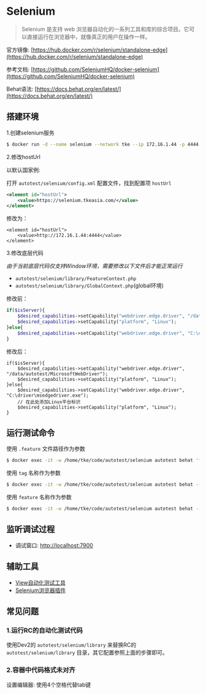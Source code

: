 # Selenium

> Selenium 是支持 web 浏览器自动化的一系列工具和库的综合项目。它可以直接运行在浏览器中，就像真正的用户在操作一样。

官方镜像: [https://hub.docker.com/r/selenium/standalone-edge](https://hub.docker.com/r/selenium/standalone-edge)

参考文档: [https://github.com/SeleniumHQ/docker-selenium](https://github.com/SeleniumHQ/docker-selenium)

Behat语法: [https://docs.behat.org/en/latest/](https://docs.behat.org/en/latest/)

## 搭建环境

1.创建selenium服务

```sh
$ docker run -d --name selenium --network tke --ip 172.16.1.44 -p 4444:4444 -p 7900:7900 -e VNC_NO_PASSWORD=1 -e SE_NODE_MAX_SESSIONS=5 --shm-size="2g" selenium/standalone-edge
```

2.修改hostUrl

以默认国家例:

打开 `autotest/selenium/config.xml` 配置文件，找到配置项 `hostUrl`

```xml
<element id="hostUrl">
	<value>https://selenium.tkeasia.com/</value>
</element>
```

修改为：
```xml{2}
<element id="hostUrl">
    <value>http://172.16.1.44:4444</value>
</element>
```

3.修改底层代码

*由于当前底层代码仅支持Window环境，需要修改以下文件后才能正常运行*

- `autotest/selenium/library/FeatureContext.php`
- `autotest/selenium/library/GlobalContext.php`(global环境)

修改前：
```php
if($isServer){
	$desired_capabilities->setCapability("webdriver.edge.driver", "/data/autotest/MicrosoftWebDriver");
	$desired_capabilities->setCapability("platform", "Linux");
}else{
	$desired_capabilities->setCapability("webdriver.edge.driver", "C:\driver\msedgedriver.exe");
}
```
修改后：
```php{6-7}
if($isServer){
	$desired_capabilities->setCapability("webdriver.edge.driver", "/data/autotest/MicrosoftWebDriver");
	$desired_capabilities->setCapability("platform", "Linux");
}else{
	$desired_capabilities->setCapability("webdriver.edge.driver", "C:\driver\msedgedriver.exe");
	// 在此处添加Linux平台标识
	$desired_capabilities->setCapability("platform", "Linux");
}
```

## 运行测试命令

使用 `.feature` 文件路径作为参数
```sh
$ docker exec -it -w /home/tke/code/autotest/selenium autotest behat 'features/Example.feature'
```

使用 `tag` 名称作为参数
```sh
$ docker exec -it -w /home/tke/code/autotest/selenium autotest behat --tags 'Example'
```

使用 `feature` 名称作为参数
```sh
$ docker exec -it -w /home/tke/code/autotest/selenium autotest behat --name 'Example'
```

## 监听调试过程

- 调试窗口: [http://localhost:7900](http://localhost:7900)

[//]: # (- 管理页面: [http://localhost:4444]&#40;http://localhost:4444&#41;)

## 辅助工具

- [View自动化测试工具](https://testsupport.tkeasia.com/)
- [Selenium浏览器插件](https://microsoftedge.microsoft.com/addons/detail/selenium-ide/ajdpfmkffanmkhejnopjppegokpogffp?hl=zh-CN)

## 常见问题

### 1.运行RC的自动化测试代码

使用Dev2的 `autotest/selenium/library` 来替换RC的 `autotest/selenium/library` 目录，其它配置参照上面的步骤即可。

### 2.容器中代码格式未对齐

设置编辑器: 使用4个空格代替tab键
